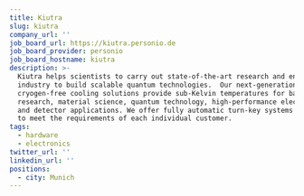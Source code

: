 ```yaml
---
title: Kiutra
slug: kiutra
company_url: ''
job_board_url: https://kiutra.personio.de
job_board_provider: personio
job_board_hostname: kiutra
description: >-
  Kiutra helps scientists to carry out state-of-the-art research and enables
  industry to build scalable quantum technologies.  Our next-generation
  cryogen-free cooling solutions provide sub-Kelvin temperatures for basic
  research, material science, quantum technology, high-performance electronics,
  and detector applications. We offer fully automatic turn-key systems designed
  to meet the requirements of each individual customer.
tags:
  - hardware
  - electronics
twitter_url: ''
linkedin_url: ''
positions:
  - city: Munich
---
```

